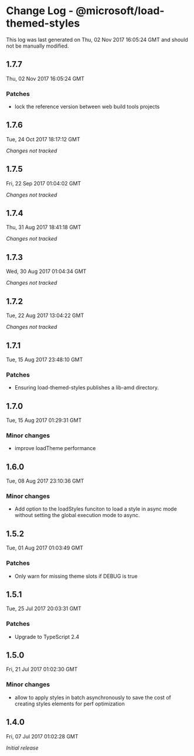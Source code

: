 # Change Log - @microsoft/load-themed-styles

This log was last generated on Thu, 02 Nov 2017 16:05:24 GMT and should not be manually modified.

## 1.7.7
Thu, 02 Nov 2017 16:05:24 GMT

### Patches

- lock the reference version between web build tools projects

## 1.7.6
Tue, 24 Oct 2017 18:17:12 GMT

*Changes not tracked*

## 1.7.5
Fri, 22 Sep 2017 01:04:02 GMT

*Changes not tracked*

## 1.7.4
Thu, 31 Aug 2017 18:41:18 GMT

*Changes not tracked*

## 1.7.3
Wed, 30 Aug 2017 01:04:34 GMT

*Changes not tracked*

## 1.7.2
Tue, 22 Aug 2017 13:04:22 GMT

*Changes not tracked*

## 1.7.1
Tue, 15 Aug 2017 23:48:10 GMT

### Patches

- Ensuring load-themed-styles publishes a lib-amd directory.

## 1.7.0
Tue, 15 Aug 2017 01:29:31 GMT

### Minor changes

- improve loadTheme performance

## 1.6.0
Tue, 08 Aug 2017 23:10:36 GMT

### Minor changes

- Add option to the loadStyles funciton to load a style in async mode without setting the global execution mode to async.

## 1.5.2
Tue, 01 Aug 2017 01:03:49 GMT

### Patches

- Only warn for missing theme slots if DEBUG is true

## 1.5.1
Tue, 25 Jul 2017 20:03:31 GMT

### Patches

- Upgrade to TypeScript 2.4

## 1.5.0
Fri, 21 Jul 2017 01:02:30 GMT

### Minor changes

- allow to apply styles in batch asynchronously to save the cost of creating styles elements for perf optimization

## 1.4.0
Fri, 07 Jul 2017 01:02:28 GMT

*Initial release*

